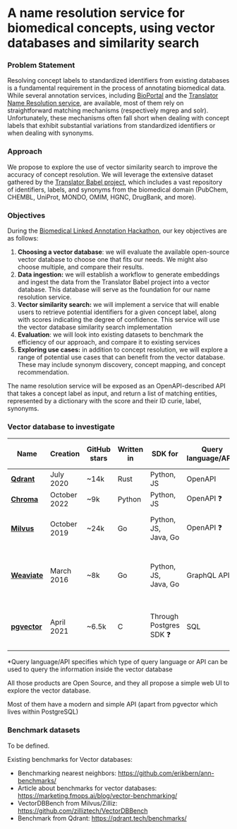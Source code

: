 # A name resolution service for biomedical concepts, using vector databases and similarity search

### Problem Statement

Resolving concept labels to standardized identifiers from existing databases is a fundamental requirement in the process of annotating biomedical data. While several annotation services, including [BioPortal](https://bioportal.bioontology.org/) and the [Translator Name Resolution service](https://name-resolution-sri.renci.org/docs), are available, most of them rely on straightforward matching mechanisms (respectively mgrep and solr). Unfortunately, these mechanisms often fall short when dealing with concept labels that exhibit substantial variations from standardized identifiers or when dealing with synonyms.

### Approach

We propose to explore the use of vector similarity search to improve the accuracy of concept resolution. We will leverage the extensive dataset gathered by the [Translator Babel project](https://github.com/TranslatorSRI/Babel), which includes a vast repository of identifiers, labels, and synonyms from the biomedical domain (PubChem, CHEMBL, UniProt, MONDO, OMIM, HGNC, DrugBank, and more).

### Objectives

During the [Biomedical Linked Annotation Hackathon](https://blah8.linkedannotation.org/), our key objectives are as follows:

1. **Choosing a vector database**: we will evaluate the available open-source vector database to choose one that fits our needs. We might also choose multiple, and compare their results. 
2. **Data ingestion:** we will establish a workflow to generate embeddings and ingest the data from the Translator Babel project into a vector database. This database will serve as the foundation for our name resolution service.
3. **Vector similarity search:** we will implement a service that will enable users to retrieve potential identifiers for a given concept label, along with scores indicating the degree of confidence. This service will use the vector database similarity search implementation
4. **Evaluation**: we will look into existing datasets to benchmark the efficiency of our approach, and compare it to existing services
5. **Exploring use cases:** in addition to concept resolution, we will explore a range of potential use cases that can benefit from the vector database. These may include synonym discovery, concept mapping, and concept recommendation.

The name resolution service will be exposed as an OpenAPI-described API that takes a concept label as input, and return a list of matching entities, represented by a dictionary with the score and their ID curie, label, synonyms.

### Vector database to investigate

| Name                                                 | Creation     | GitHub stars | Written in | SDK for                | Query language/API* | Implement vector functions                                   | Comment                  |
| ---------------------------------------------------- | ------------ | ------------ | ---------- | ---------------------- | ------------------- | ------------------------------------------------------------ | ------------------------ |
| [**Qdrant**](https://github.com/qdrant/qdrant)       | July 2020    | ~14k         | Rust       | Python, JS             | OpenAPI             | [cosine, euclid, dot](https://qdrant.tech/documentation/concepts/search/#metrics) |                          |
| [**Chroma**](https://github.com/chroma-core/chroma)  | October 2022 | ~9k          | Python     | Python, JS             | OpenAPI ❓️           |                                                              |                          |
| [**Milvus**](https://github.com/milvus-io/milvus)    | October 2019 | ~24k         | Go         | Python, JS, Java, Go   | OpenAPI ❓️           | [cosine, euclid, inner product](https://milvus.io/docs/metric.md) | aka. zilliz cloud        |
| [**Weaviate**](https://github.com/weaviate/weaviate) | March 2016   | ~8k          | Go         | Python, JS, Java, Go   | GraphQL API         | Not clear, [hidden](https://weaviate.io/developers/weaviate/search/similarity) under some abstraction layers |                          |
| [**pgvector**](https://github.com/pgvector/pgvector) | April 2021   | ~6.5k        | C          | Through Postgres SDK ❓️ | SQL                 | [cosine, euclid, inner product, taxicab](https://github.com/pgvector/pgvector#vector-functions) | Integrated in PostgreSQL |

*Query language/API specifies which type of query language or API can be used to query the information inside the vector database

All those products are Open Source, and they all propose a simple web UI to explore the vector database. 

Most of them have a modern and simple API (apart from pgvector which lives within PostgreSQL)

### Benchmark datasets

To be defined.

Existing benchmarks for Vector databases:

- Benchmarking nearest neighbors: https://github.com/erikbern/ann-benchmarks/
- Article about benchmarks for vector databases: https://marketing.fmops.ai/blog/vector-benchmarking/
- VectorDBBench from Milvus/Zilliz: https://github.com/zilliztech/VectorDBBench
- Benchmark from Qdrant: https://qdrant.tech/benchmarks/